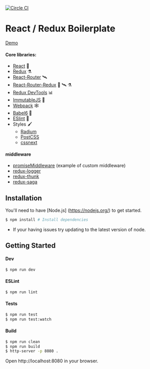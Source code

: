 [![Circle CI](https://circleci.com/gh/andrewdamelio/react-redux-boilerplate/tree/master.svg?style=svg&circle-token=35697916f8fc181b59f088c95a8dad886fc610a3)](https://circleci.com/gh/andrewdamelio/react-redux-boilerplate/tree/master)

# React / Redux Boilerplate

[Demo](http://andrewdamel.io/dev/react-redux)

#### Core libraries:
- [React](https://facebook.github.io/react/) 🚀
- [Redux](http://redux.js.org/) ⚗
- [React-Router](https://github.com/rackt/react-router) 🛰
- [React-Router-Redux](https://github.com/rackt/react-router-redux) 🚀 🛰 ⚗
- [Redux DevTools](https://github.com/gaearon/redux-devtools) 📊
- [ImmutableJS](https://facebook.github.io/immutable-js/) 💎
- [Webpack](https://webpack.github.io/) 🕸
- [Babel6](http://babeljs.io/) 🔑
- [ESlint](http://eslint.org/) 🚨
- Styles 🖌
  - [Radium](http://stack.formidable.com/radium/)
  - [PostCSS](https://github.com/postcss/postcss)
  - [cssnext](http://cssnext.io/)

#### middleware
  - [promiseMiddleware](https://github.com/andrewdamelio/react-redux-boilerplate/blob/master/src/middleware/promiseMiddleware.js) (example of custom middleware)
  - [redux-logger](https://github.com/fcomb/redux-logger)
  - [redux-thunk](https://github.com/gaearon/redux-thunk)
  - [redux-saga](https://github.com/yelouafi/redux-saga)

## Installation

You'll need to have [Node.js] (https://nodejs.org/) to get started.

```bash
$ npm install # Install dependencies
```

* If your having issues try updating to the latest version of node.


## Getting Started

#### Dev
```bash
$ npm run dev
```

#### ESLint
```bash
$ npm run lint
```

#### Tests
```bash
$ npm run test
$ npm run test:watch
```

#### Build
```bash
$ npm run clean
$ npm run build
$ http-server -p 8080 .

```
Open http://localhost:8080 in your browser.
